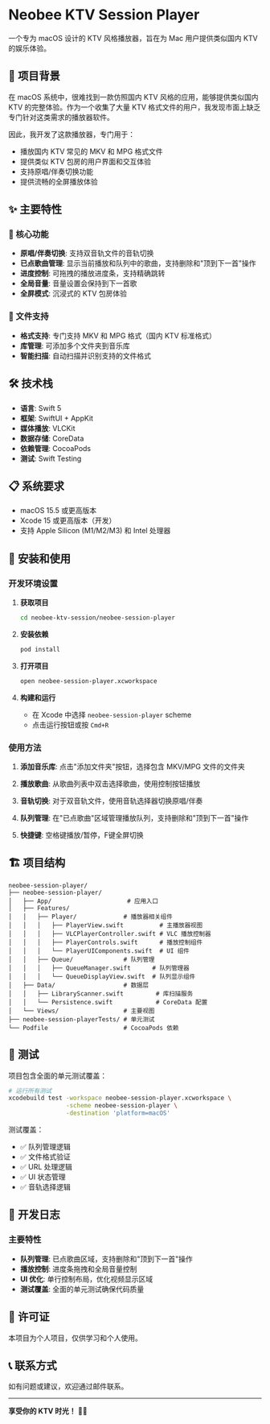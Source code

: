 # Neobee KTV Session Player

一个专为 macOS 设计的 KTV 风格播放器，旨在为 Mac 用户提供类似国内 KTV 的娱乐体验。

## 🎤 项目背景

在 macOS 系统中，很难找到一款仿照国内 KTV 风格的应用，能够提供类似国内 KTV 的完整体验。作为一个收集了大量 KTV 格式文件的用户，我发现市面上缺乏专门针对这类需求的播放器软件。

因此，我开发了这款播放器，专门用于：

- 播放国内 KTV 常见的 MKV 和 MPG 格式文件
- 提供类似 KTV 包房的用户界面和交互体验
- 支持原唱/伴奏切换功能
- 提供流畅的全屏播放体验

## ✨ 主要特性

### 🎵 核心功能

- **原唱/伴奏切换**: 支持双音轨文件的音轨切换
- **已点歌曲管理**: 显示当前播放和队列中的歌曲，支持删除和"顶到下一首"操作
- **进度控制**: 可拖拽的播放进度条，支持精确跳转
- **全局音量**: 音量设置会保持到下一首歌
- **全屏模式**: 沉浸式的 KTV 包房体验

### 📁 文件支持

- **格式支持**: 专门支持 MKV 和 MPG 格式（国内 KTV 标准格式）
- **库管理**: 可添加多个文件夹到音乐库
- **智能扫描**: 自动扫描并识别支持的文件格式

## 🛠 技术栈

- **语言**: Swift 5
- **框架**: SwiftUI + AppKit
- **媒体播放**: VLCKit
- **数据存储**: CoreData
- **依赖管理**: CocoaPods
- **测试**: Swift Testing

## 📋 系统要求

- macOS 15.5 或更高版本
- Xcode 15 或更高版本（开发）
- 支持 Apple Silicon (M1/M2/M3) 和 Intel 处理器

## 🚀 安装和使用

### 开发环境设置

1. **获取项目**

   ```bash
   cd neobee-ktv-session/neobee-session-player
   ```

2. **安装依赖**

   ```bash
   pod install
   ```

3. **打开项目**

   ```bash
   open neobee-session-player.xcworkspace
   ```

4. **构建和运行**
   - 在 Xcode 中选择 `neobee-session-player` scheme
   - 点击运行按钮或按 `Cmd+R`

### 使用方法

1. **添加音乐库**: 点击"添加文件夹"按钮，选择包含 MKV/MPG 文件的文件夹

2. **播放歌曲**: 从歌曲列表中双击选择歌曲，使用控制按钮播放

3. **音轨切换**: 对于双音轨文件，使用音轨选择器切换原唱/伴奏

4. **队列管理**: 在"已点歌曲"区域管理播放队列，支持删除和"顶到下一首"操作

5. **快捷键**: 空格键播放/暂停，F键全屏切换

## 🏗 项目结构

```
neobee-session-player/
├── neobee-session-player/
│   ├── App/                     # 应用入口
│   ├── Features/
│   │   ├── Player/             # 播放器相关组件
│   │   │   ├── PlayerView.swift          # 主播放器视图
│   │   │   ├── VLCPlayerController.swift # VLC 播放控制器
│   │   │   ├── PlayerControls.swift      # 播放控制组件
│   │   │   └── PlayerUIComponents.swift  # UI 组件
│   │   ├── Queue/              # 队列管理
│   │   │   ├── QueueManager.swift      # 队列管理器
│   │   │   └── QueueDisplayView.swift  # 队列显示组件
│   ├── Data/                   # 数据层
│   │   ├── LibraryScanner.swift         # 库扫描服务
│   │   └── Persistence.swift            # CoreData 配置
│   └── Views/                  # 主要视图
├── neobee-session-playerTests/ # 单元测试
└── Podfile                     # CocoaPods 依赖
```

## 🧪 测试

项目包含全面的单元测试覆盖：

```bash
# 运行所有测试
xcodebuild test -workspace neobee-session-player.xcworkspace \
                -scheme neobee-session-player \
                -destination 'platform=macOS'
```

测试覆盖：

- ✅ 队列管理逻辑
- ✅ 文件格式验证
- ✅ URL 处理逻辑
- ✅ UI 状态管理
- ✅ 音轨选择逻辑

## 📝 开发日志

### 主要特性

- **队列管理**: 已点歌曲区域，支持删除和"顶到下一首"操作
- **播放控制**: 进度条拖拽和全局音量控制
- **UI 优化**: 单行控制布局，优化视频显示区域
- **测试覆盖**: 全面的单元测试确保代码质量

## 📄 许可证

本项目为个人项目，仅供学习和个人使用。


## 📞 联系方式

如有问题或建议，欢迎通过邮件联系。

---

**享受你的 KTV 时光！** 🎤🎵
